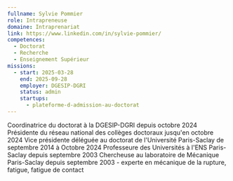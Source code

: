```yaml
---
fullname: Sylvie Pommier
role: Intrapreneuse
domaine: Intraprenariat
link: https://www.linkedin.com/in/sylvie-pommier/
competences:
  - Doctorat
  - Recherche
  - Enseignement Supérieur
missions:
  - start: 2025-03-28
    end: 2025-09-28
    employer: DGESIP-DGRI
    status: admin
    startups:
      - plateforme-d-admission-au-doctorat
---
```

Coordinatrice du doctorat à la DGESIP-DGRI depuis octobre 2024
Présidente du réseau national des collèges doctoraux jusqu'en octobre 2024
Vice présidente déléguée au doctorat de l'Université Paris-Saclay de septembre 2014 à Octobre 2024
Professeure des Universités à l'ENS Paris-Saclay depuis septembre 2003
Chercheuse au laboratoire de Mécanique Paris-Saclay depuis septembre 2003 - experte en mécanique de la rupture, fatigue, fatigue de contact